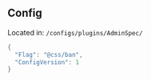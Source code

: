 ## Config
Located in: `/configs/plugins/AdminSpec/`
```c#
{
  "Flag": "@css/ban", 
  "ConfigVersion": 1
}
```
